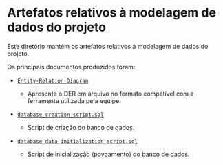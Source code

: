 # Artefatos relativos à modelagem de dados do projeto

Este diretório mantém os artefatos relativos à modelagem de dados do projeto. 

Os principais documentos produzidos foram:


* [`Entity-Relation Diagram`]([Entity-RelationDiagram.png])
	* Apresenta o DER em arquivo  no formato compatível com a ferramenta utilizada pela equipe.

* [`database_creation_script.sql`](database_creation_script.sql)
	* Script de criação do banco de dados.

* [`database_data_initialization_script.sql`](database_data_initialization_script.sql)
	* Script de inicialização (povoamento) do banco de dados.


